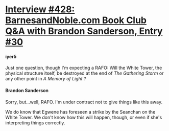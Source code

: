 # [Interview #428: BarnesandNoble.com Book Club Q&A with Brandon Sanderson, Entry #30](https://www.theoryland.com/intvmain.php?i=428#30)

#### iyer5

Just one question, though I'm expecting a RAFO: Will the White Tower, the physical structure itself, be destroyed at the end of
*The Gathering Storm*
or any other point in
*A Memory of Light*
?

#### Brandon Sanderson

Sorry, but...well, RAFO. I'm under contract not to give things like this away.

We do know that Egwene has foreseen a strike by the Seanchan on the White Tower. We don't know how this will happen, though, or even if she's interpreting things correctly.

